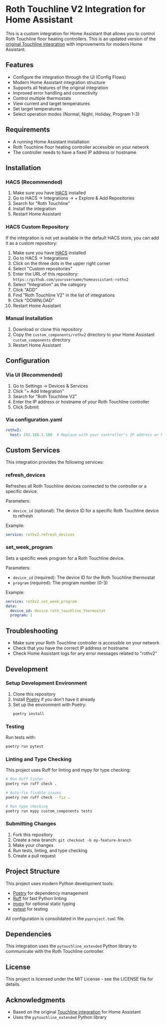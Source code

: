 # Roth Touchline V2 Integration for Home Assistant

This is a custom integration for Home Assistant that allows you to control Roth Touchline floor heating controllers. This is an updated version of the [original Touchline integration](https://github.com/home-assistant/core/tree/dev/homeassistant/components/touchline) with improvements for modern Home Assistant.

## Features

- Configure the integration through the UI (Config Flows)
- Modern Home Assistant integration structure
- Supports all features of the original integration
- Improved error handling and connectivity
- Control multiple thermostats
- View current and target temperatures
- Set target temperatures
- Select operation modes (Normal, Night, Holiday, Program 1-3)

## Requirements

- A running Home Assistant installation
- Roth Touchline floor heating controller accessible on your network
- The controller needs to have a fixed IP address or hostname

## Installation

### HACS (Recommended)

1. Make sure you have [HACS](https://hacs.xyz/) installed
2. Go to HACS → Integrations → + Explore & Add Repositories
3. Search for "Roth Touchline"
4. Install the integration
5. Restart Home Assistant

### HACS Custom Repository

If the integration is not yet available in the default HACS store, you can add it as a custom repository:

1. Make sure you have [HACS](https://hacs.xyz/) installed
2. Go to HACS → Integrations
3. Click on the three dots in the upper right corner
4. Select "Custom repositories"
5. Enter the URL of this repository: `https://github.com/yourusername/homeassistant-rothv2`
6. Select "Integration" as the category
7. Click "ADD"
8. Find "Roth Touchline V2" in the list of integrations
9. Click "DOWNLOAD"
10. Restart Home Assistant

### Manual Installation

1. Download or clone this repository
2. Copy the `custom_components/rothv2` directory to your Home Assistant `custom_components` directory
3. Restart Home Assistant

## Configuration

### Via UI (Recommended)

1. Go to Settings → Devices & Services
2. Click "+ Add Integration"
3. Search for "Roth Touchline V2"
4. Enter the IP address or hostname of your Roth Touchline controller
5. Click Submit

### Via configuration.yaml

```yaml
rothv2:
  host: 192.168.1.100  # Replace with your controller's IP address or hostname
```

## Custom Services

This integration provides the following services:

### refresh_devices

Refreshes all Roth Touchline devices connected to the controller or a specific device.

Parameters:
- `device_id` (optional): The device ID for a specific Roth Touchline device to refresh

Example:
```yaml
service: rothv2.refresh_devices
```

### set_week_program

Sets a specific week program for a Roth Touchline device.

Parameters:
- `device_id` (required): The device ID for the Roth Touchline thermostat
- `program` (required): The program number (0-3)

Example:
```yaml
service: rothv2.set_week_program
data:
  device_id: device.roth_touchline_thermostat
  program: 1
```

## Troubleshooting

- Make sure your Roth Touchline controller is accessible on your network
- Check that you have the correct IP address or hostname
- Check Home Assistant logs for any error messages related to "rothv2"

## Development

### Setup Development Environment

1. Clone this repository
2. Install [Poetry](https://python-poetry.org/docs/#installation) if you don't have it already
3. Set up the environment with Poetry:
   ```bash
   poetry install
   ```

### Testing

Run tests with:
```bash
poetry run pytest
```

### Linting and Type Checking

This project uses Ruff for linting and mypy for type checking:

```bash
# Run Ruff linter
poetry run ruff check .

# Auto-fix fixable issues
poetry run ruff check --fix .

# Run type checking
poetry run mypy custom_components tests
```

### Submitting Changes

1. Fork this repository
2. Create a new branch: `git checkout -b my-feature-branch`
3. Make your changes
4. Run tests, linting, and type checking
5. Create a pull request

## Project Structure

This project uses modern Python development tools:
- [Poetry](https://python-poetry.org/) for dependency management
- [Ruff](https://github.com/charliermarsh/ruff) for fast Python linting
- [mypy](https://mypy.readthedocs.io/) for optional static typing
- [pytest](https://docs.pytest.org/) for testing

All configuration is consolidated in the `pyproject.toml` file.

## Dependencies

This integration uses the `pytouchline_extended` Python library to communicate with the Roth Touchline controller.

## License

This project is licensed under the MIT License - see the LICENSE file for details.

## Acknowledgments

- Based on the original [Touchline integration](https://github.com/home-assistant/core/tree/dev/homeassistant/components/touchline) for Home Assistant
- Uses the `pytouchline_extended` Python library 